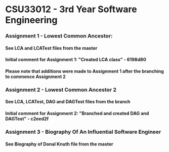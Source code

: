 # CSU33012 - 3rd Year Software Engineering
### Assignment 1 - Lowest Common Ancestor:
#### See LCA and LCATest files from the master
#### Initial comment for Assignment 1: "Created LCA class" - 6198d80
#### Please note that additions were made to Assignment 1 after the branching to commence Assignment 2
### Assignment 2 - Lowest Common Ancestor 2 
#### See LCA, LCATest, DAG and DAGTest files from the branch
#### Initial comment for Assignment 2: "Branched and created DAG and DAGTest" - c2eed2f
### Assignment 3 - Biography Of An Influential Software Engineer
#### See Biography of Donal Knuth file from the master
